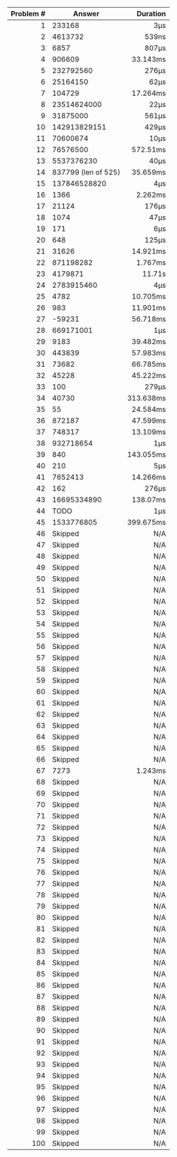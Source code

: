 |Problem #|Answer|Duration|
|-:|-|-:|
|1|233168|3µs|
|2|4613732|539ns|
|3|6857|807µs|
|4|906609|33.143ms|
|5|232792560|276µs|
|6|25164150|62µs|
|7|104729|17.264ms|
|8|23514624000|22µs|
|9|31875000|561µs|
|10|142913829151|429µs|
|11|70600674|10µs|
|12|76576500|572.51ms|
|13|5537376230|40µs|
|14|837799 (len of 525)|35.659ms|
|15|137846528820|4µs|
|16|1366|2.262ms|
|17|21124|176µs|
|18|1074|47µs|
|19|171|6µs|
|20|648|125µs|
|21|31626|14.921ms|
|22|871198282|1.767ms|
|23|4179871|11.71s|
|24|2783915460|4µs|
|25|4782|10.705ms|
|26|983|11.901ms|
|27|-59231|56.718ms|
|28|669171001|1µs|
|29|9183|39.482ms|
|30|443839|57.983ms|
|31|73682|66.785ms|
|32|45228|45.222ms|
|33|100|279µs|
|34|40730|313.638ms|
|35|55|24.584ms|
|36|872187|47.599ms|
|37|748317|13.109ms|
|38|932718654|1µs|
|39|840|143.055ms|
|40|210|5µs|
|41|7652413|14.266ms|
|42|162|276µs|
|43|16695334890|138.07ms|
|44|TODO|1µs|
|45|1533776805|399.675ms|
|46|Skipped|N/A|
|47|Skipped|N/A|
|48|Skipped|N/A|
|49|Skipped|N/A|
|50|Skipped|N/A|
|51|Skipped|N/A|
|52|Skipped|N/A|
|53|Skipped|N/A|
|54|Skipped|N/A|
|55|Skipped|N/A|
|56|Skipped|N/A|
|57|Skipped|N/A|
|58|Skipped|N/A|
|59|Skipped|N/A|
|60|Skipped|N/A|
|61|Skipped|N/A|
|62|Skipped|N/A|
|63|Skipped|N/A|
|64|Skipped|N/A|
|65|Skipped|N/A|
|66|Skipped|N/A|
|67|7273|1.243ms|
|68|Skipped|N/A|
|69|Skipped|N/A|
|70|Skipped|N/A|
|71|Skipped|N/A|
|72|Skipped|N/A|
|73|Skipped|N/A|
|74|Skipped|N/A|
|75|Skipped|N/A|
|76|Skipped|N/A|
|77|Skipped|N/A|
|78|Skipped|N/A|
|79|Skipped|N/A|
|80|Skipped|N/A|
|81|Skipped|N/A|
|82|Skipped|N/A|
|83|Skipped|N/A|
|84|Skipped|N/A|
|85|Skipped|N/A|
|86|Skipped|N/A|
|87|Skipped|N/A|
|88|Skipped|N/A|
|89|Skipped|N/A|
|90|Skipped|N/A|
|91|Skipped|N/A|
|92|Skipped|N/A|
|93|Skipped|N/A|
|94|Skipped|N/A|
|95|Skipped|N/A|
|96|Skipped|N/A|
|97|Skipped|N/A|
|98|Skipped|N/A|
|99|Skipped|N/A|
|100|Skipped|N/A|
